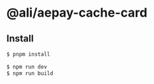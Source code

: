 # @ali/aepay-cache-card

## Install

```bash
$ pnpm install
```

```bash
$ npm run dev
$ npm run build
```
